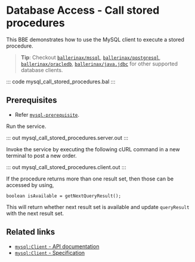 # Database Access - Call stored procedures

This BBE demonstrates how to use the MySQL client to execute a stored procedure. 

> **Tip**: Checkout [`ballerinax/mssql`](https://central.ballerina.io/ballerinax/mssql), [`ballerinax/postgresql`](https://central.ballerina.io/ballerinax/postgresql), [`ballerinax/oracledb`](https://central.ballerina.io/ballerinax/oracledb), [`ballerinax/java.jdbc`](https://central.ballerina.io/ballerinax/java.jdbc) for other supported database clients.

::: code mysql_call_stored_procedures.bal :::

## Prerequisites
- Refer [`mysql-prerequisite`](https://github.com/ballerina-platform/ballerina-distribution/blob/master/examples/mysql-prerequisite/README.md).

Run the service.

::: out mysql_call_stored_procedures.server.out :::

Invoke the service by executing the following cURL command in a new terminal to post a new order.

::: out mysql_call_stored_procedures.client.out :::

If the procedure returns more than one result set, then those can be accessed by using,
```ballerina
boolean isAvailable = getNextQueryResult();
```
This will return whether next result set is available and update `queryResult` with the next result set.

## Related links
- [`mysql:Client` - API documentation](https://lib.ballerina.io/ballerinax/mysql/latest/)
- [`mysql:Client` - Specification](https://github.com/ballerina-platform/module-ballerinax-mysql/blob/master/docs/spec/spec.md#2-client)
